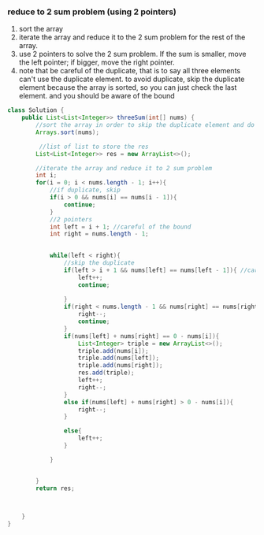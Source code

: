 ### reduce to 2 sum problem (using 2 pointers)

1. sort the array
2. iterate the array and reduce it to the 2 sum problem for the rest of the array.
3. use 2 pointers to solve the 2 sum problem. If the sum is smaller, move the left pointer; if bigger, move the right pointer.
4. note that be careful of the duplicate, that is to say all three elements can't use the duplicate element.  to avoid duplicate, skip the duplicate element because the array is sorted, so you can just check the last element. and you should be aware of the bound 

```java
class Solution {
    public List<List<Integer>> threeSum(int[] nums) {
        //sort the array in order to skip the duplicate element and do the 2 pointers
        Arrays.sort(nums);

         //list of list to store the res
        List<List<Integer>> res = new ArrayList<>();

        //iterate the array and reduce it to 2 sum problem
        int i;
        for(i = 0; i < nums.length - 1; i++){
            //if duplicate, skip
            if(i > 0 && nums[i] == nums[i - 1]){
                continue;
            }
            //2 pointers
            int left = i + 1; //careful of the bound
            int right = nums.length - 1;

           
            while(left < right){
                //skip the duplicate
                if(left > i + 1 && nums[left] == nums[left - 1]){ //careful of the bound
                    left++;
                    continue;
                
                }
                if(right < nums.length - 1 && nums[right] == nums[right + 1]){ //careful of the bound
                    right--;
                    continue;
                }
                if(nums[left] + nums[right] == 0 - nums[i]){
                    List<Integer> triple = new ArrayList<>();
                    triple.add(nums[i]);
                    triple.add(nums[left]);
                    triple.add(nums[right]);
                    res.add(triple);
                    left++;
                    right--;
                }
                else if(nums[left] + nums[right] > 0 - nums[i]){
                    right--;
                }

                else{
                    left++;
                }

            }


        }
        return res;


        
    }
}
```

